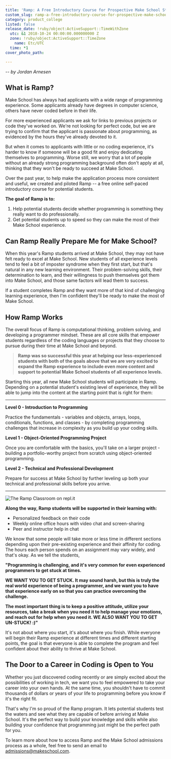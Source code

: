 ```yaml
---
title: 'Ramp: A Free Introductory Course for Prospective Make School Students'
custom_slug: ramp-a-free-introductory-course-for-prospective-make-school-students
category: product_college
listed: false
release_date: !ruby/object:ActiveSupport::TimeWithZone
  utc: &1 2018-10-24 00:00:00.000000000 Z
  zone: !ruby/object:ActiveSupport::TimeZone
    name: Etc/UTC
  time: *1
cover_photo_path: 

---
```

_-- by Jordan Arnesen_

## What is Ramp?
Make School has always had applicants with a wide range of programming experience. Some applicants already have degrees in computer science, others have never coded before in their life.

For more experienced applicants we ask for links to previous projects or code they've worked on. We're not looking for perfect code, but we are trying to confirm that the applicant is passionate about programming, as evidenced by the hours they've already devoted to it.

But when it comes to applicants with little or no coding experience, it's harder to know if someone will be a good fit and enjoy dedicating themselves to programming. Worse still, we worry that a lot of people without an already strong programming background often don't apply at all, thinking that they won't be ready to succeed at Make School.

Over the past year, to help make the application process more consistent and useful, we created and piloted Ramp -- a free online self-paced introductory course for potential students.

**The goal of Ramp is to:**

1.  Help potential students decide whether programming is something they really want to do professionally.
2.  Get potential students up to speed so they can make the most of their Make School experience.

## Can Ramp Really Prepare Me for Make School?
When this year's Ramp students arrived at Make School, they may not have felt ready to excel at Make School. New students of all experience levels tend to feel a bit of imposter syndrome when they first start, but that's natural in any new learning environment. Their problem-solving skills, their determination to learn, and their willingness to push themselves got them into Make School, and those same factors will lead them to success.

If a student completes Ramp and they want more of that kind of challenging learning experience, then I'm confident they'll be ready to make the most of Make School.

## How Ramp Works
The overall focus of Ramp is computational thinking, problem solving, and developing a programmer mindset. These are all core skills that empower students regardless of the coding languages or projects that they choose to pursue during their time at Make School and beyond.

> **Ramp was so successful this year at helping our less-experienced students with both of the goals above that we are very excited to expand the Ramp experience to include even more content and support to potential Make School students of all experience levels.**

Starting this year, all new Make School students will participate in Ramp. Depending on a potential student's existing level of experience, they will be able to jump into the content at the starting point that is right for them:

---
**Level 0 - Introduction to Programming**

Practice the fundamentals - variables and objects, arrays, loops, conditionals, functions, and classes - by completing programming challenges that increase in complexity as you build up your coding skills.

**Level 1 - Object-Oriented Programming Project**

Once you are comfortable with the basics, you'll take on a larger project - building a portfolio-worthy project from scratch using object-oriented programming.

**Level 2 - Technical and Professional Development**

Prepare for success at Make School by further leveling up both your technical and professional skills before you arrive.

---

![The Ramp Classroom on repl.it](https://res.cloudinary.com/makeschool/image/upload/v1540421126/Blog/ramp-classroom-image.png "The Ramp Classroom on repl.it")

**Along the way, Ramp students will be supported in their learning with:**

-   Personalized feedback on their code
-   Weekly online office hours with video chat and screen-sharing
-   Peer and instructor help in chat

We know that some people will take more or less time in different sections depending upon their pre-existing experience and their affinity for coding. The hours each person spends on an assignment may vary widely, and that's okay. As we tell the students,

**"Programming is challenging, and it's very common for even experienced programmers to get stuck at times.**

**WE WANT YOU TO GET STUCK. It may sound harsh, but this is truly the real world experience of being a programmer, and we want you to have that experience early on so that you can practice overcoming the challenge.**

**The most important thing is to keep a positive attitude, utilize your resources, take a break when you need it to help manage your emotions, and reach out for help when you need it. WE ALSO WANT YOU TO GET UN-STUCK! :)"**

It's not about where you start, it's about where you finish. While everyone will begin their Ramp experience at different times and different starting points, the goal is that everyone is able to complete the program and feel confident about their ability to thrive at Make School.

## The Door to a Career in Coding is Open to You
Whether you just discovered coding recently or are simply excited about the possibilities of working in tech, we want you to feel empowered to take your career into your own hands. At the same time, you shouldn't have to commit thousands of dollars or years of your life to programming before you know if it's the right fit.

That's why I'm so proud of the Ramp program. It lets potential students test the waters and see what they are capable of before arriving at Make School. It's the perfect way to build your knowledge and skills while also building your confidence that programming just might be the perfect path for you.

To learn more about how to access Ramp and the Make School admissions process as a whole, feel free to send an email to <admissions@makeschool.com>.